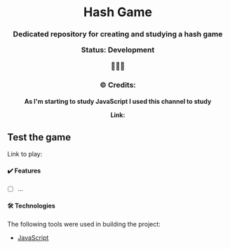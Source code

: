 <h1 align="center"> Hash Game </h1>

<h3 align="center"> 
Dedicated repository for creating and studying a hash game
  
Status: Development 
  
🚧🚧🚧
</h3>



<h3 align="center"> ©️ Credits: </h3>
<h4 align="center"> 
  
As I'm starting to study JavaScript I used this channel to study
  
Link: 

</h4>

<!---------------
    
-------------------------->



## Test the game

Link to play:




#### ✔️ Features
- [ ] ...



#### 🛠 Technologies
The following tools were used in building the project:

- [JavaScript](https://www.javascript.com/)
